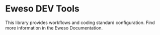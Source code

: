 # Eweso DEV Tools

This library provides workflows and coding standard configuration.
Find more information in the Eweso Documentation.